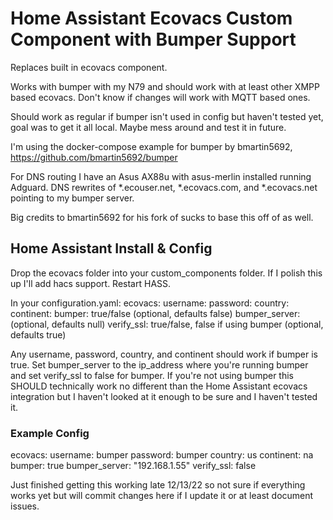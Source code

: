 # Home Assistant Ecovacs Custom Component with Bumper Support
Replaces built in ecovacs component.

Works with bumper with my N79 and should work with at least other XMPP based ecovacs.  Don't know if changes will work with MQTT based ones.

Should work as regular if bumper isn't used in config but haven't tested yet, goal was to get it all local.  Maybe mess around and test it in future.

I'm using the docker-compose example for bumper by bmartin5692, https://github.com/bmartin5692/bumper

For DNS routing I have an Asus AX88u with asus-merlin installed running Adguard.  DNS rewrites of *.ecouser.net, *.ecovacs.com, and *.ecovacs.net pointing to my bumper server.

Big credits to bmartin5692 for his fork of sucks to base this off of as well.

## Home Assistant Install & Config
Drop the ecovacs folder into your custom_components folder.  If I polish this up I'll add hacs support.
Restart HASS.

In your configuration.yaml:
ecovacs:
  username: 
  password: 
  country: 
  continent: 
  bumper: true/false (optional, defaults false)
  bumper_server: (optional, defaults null)
  verify_ssl: true/false, false if using bumper (optional, defaults true)

Any username, password, country, and continent should work if bumper is true.  Set bumper_server to the ip_address where you're running bumper and set verify_ssl to false for bumper.  If you're not using bumper this SHOULD technically work no different than the Home Assistant ecovacs integration but I haven't looked at it enough to be sure and I haven't tested it.

### Example Config
ecovacs:
  username: bumper
  password: bumper
  country: us
  continent: na
  bumper: true
  bumper_server: "192.168.1.55"
  verify_ssl: false

Just finished getting this working late 12/13/22 so not sure if everything works yet but will commit changes here if I update it or at least document issues.